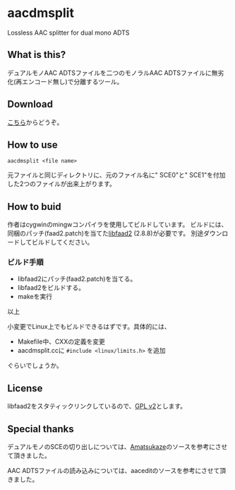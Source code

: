 # aacdmsplit
Lossless AAC splitter for dual mono ADTS
## What is this?
デュアルモノAAC ADTSファイルを二つのモノラルAAC ADTSファイルに無劣化(再エンコード無し)で分離するツール。

## Download
[こちら](https://github.com/tyan0/aacdmsplit/releases)からどうぞ。

## How to use
```aacdmsplit <file name>```

元ファイルと同じディレクトリに、元のファイル名に" SCE0"と" SCE1"を付加した2つのファイルが出来上がります。

## How to buid
作者はcygwinのmingwコンパイラを使用してビルドしています。
ビルドには、同梱のパッチ(faad2.patch)を当てた[libfaad2](https://www.audiocoding.com/faad2.html) (2.8.8)が必要です。
別途ダウンロードしてビルドしてください。

### ビルド手順
* libfaad2にパッチ(faad2.patch)を当てる。
* libfaad2をビルドする。
* makeを実行

以上

小変更でLinux上でもビルドできるはずです。具体的には、
* Makefile中、CXXの定義を変更
* aacdmsplit.ccに ```#include <linux/limits.h>``` を追加

ぐらいでしょうか。

## License
libfaad2をスタティックリンクしているので、[GPL v2](https://www.gnu.org/licenses/old-licenses/gpl-2.0.html)とします。

## Special thanks
デュアルモノのSCEの切り出しについては、[Amatsukaze](https://github.com/nekopanda/Amatsukaze)のソースを参考にさせて頂きました。

AAC ADTSファイルの読み込みについては、aaceditのソースを参考にさせて頂きました。
